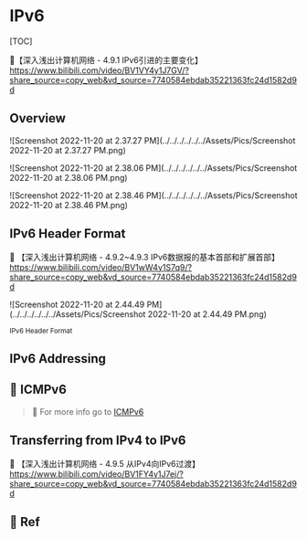 # IPv6

[TOC]



:link:【深入浅出计算机网络 - 4.9.1 IPv6引进的主要变化】 https://www.bilibili.com/video/BV1VY4y1J7GV/?share_source=copy_web&vd_source=7740584ebdab35221363fc24d1582d9d

## Overview

![Screenshot 2022-11-20 at 2.37.27 PM](../../../../../../Assets/Pics/Screenshot 2022-11-20 at 2.37.27 PM.png)

![Screenshot 2022-11-20 at 2.38.06 PM](../../../../../../Assets/Pics/Screenshot 2022-11-20 at 2.38.06 PM.png)

![Screenshot 2022-11-20 at 2.38.46 PM](../../../../../../Assets/Pics/Screenshot 2022-11-20 at 2.38.46 PM.png)



## IPv6 Header Format

:link: 【深入浅出计算机网络 - 4.9.2~4.9.3 IPv6数据报的基本首部和扩展首部】 https://www.bilibili.com/video/BV1wW4y1S7q9/?share_source=copy_web&vd_source=7740584ebdab35221363fc24d1582d9d



![Screenshot 2022-11-20 at 2.44.49 PM](../../../../../../Assets/Pics/Screenshot 2022-11-20 at 2.44.49 PM.png)

<small>IPv6 Header Format</small>



## IPv6 Addressing



## 🛂 ICMPv6

> :running: For more info go to [ICMPv6](ICMPv6.md) 



## Transferring from IPv4 to IPv6

:link: 【深入浅出计算机网络 - 4.9.5 从IPv4向IPv6过渡】 https://www.bilibili.com/video/BV1FY4y1J7ej/?share_source=copy_web&vd_source=7740584ebdab35221363fc24d1582d9d



## :link: Ref

[IPv6 Addressing Overview. -- 「Oracle」System Administration Guide: IP Services]: https://docs.oracle.com/cd/E18752_01/html/816-4554/ipv6-overview-10.html
[IPv4 and IPv6 address formats -- 「IBM」TS3500 Tape Library]: https://www.ibm.com/docs/en/ts3500-tape-library?topic=functionality-ipv4-ipv6-address-formats
